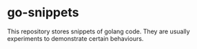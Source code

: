 # go-snippets
This repository stores snippets of golang code. They are usually experiments to demonstrate certain behaviours.
